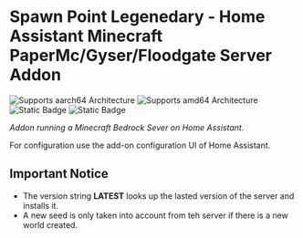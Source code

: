 # Spawn Point Legenedary - Home Assistant Minecraft PaperMc/Gyser/Floodgate Server Addon

![Supports aarch64 Architecture][aarch64-shield]
![Supports amd64 Architecture][amd64-shield]
![Static Badge](https://img.shields.io/badge/project_stage-experimental-yellow?style=plastic)
![Static Badge](https://img.shields.io/badge/release-2023.12.2-blue?style=plastic&label=release)

_Addon running a Minecraft Bedrock Sever on Home Assistant._

For configuration use the add-on configuration UI of Home Assistant.

## Important Notice

- The version string **LATEST** looks up the lasted version of the server and installs it.
- A new seed is only taken into account from teh server if there is a new world created.

[aarch64-shield]: https://img.shields.io/badge/aarch64-yes-green.svg
[amd64-shield]: https://img.shields.io/badge/amd64-yes-green.svg
